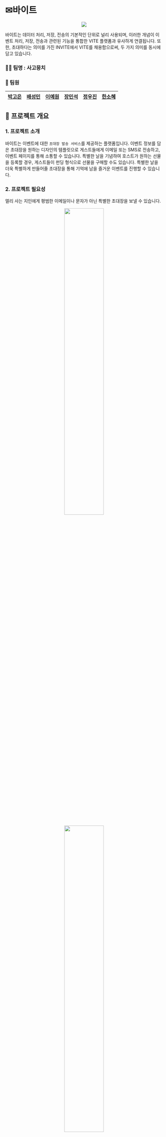 # ✉바이트

<p align="center"><img src="https://github.com/beyond-sw-camp/be04-1st-4goda-vite/blob/main/PNG/Readme/로고_수정.png"/></p>

바이트는 데이터 처리, 저장, 전송의 기본적인 단위로 널리 사용되며, 이러한 개념이 이벤트 처리, 저장, 전송과 관련된 기능을 통합한 VITE 플랫폼과 유사하게 연결됩니다. 또한, 초대하다는 의미를 가진 INVITE에서 VITE를 채용함으로써, 두 가지 의미를 동시에 담고 있습니다.

### 🐕‍🦺 팀명 : 사고뭉치

### 🐶 팀원

<div align="center">
    
|[박고은](https://github.com/goeunpark123) | [배성민](https://github.com/mini-xi) | [이예원](https://github.com/onelee521) | [장민석](https://github.com/ms1011) | [정우진](https://github.com/Wrinkk) | [한소혜](https://github.com/Sosohy)|
|------------------------------------------|--------------------------------------|------------------------------------------|-----------------------------------|-------------------------------------|------------------------------------------|

</div>

## 🎈 프로젝트 개요

### 1. 프로젝트 소개

바이트는 이벤트에 대한 `초대장 발송 서비스`를 제공하는 플랫폼입니다.  이벤트 정보를 담은 초대장을 원하는 디자인의 템플릿으로 게스트들에게 이메일 또는 SMS로 전송하고, 이벤트 페이지를 통해 소통할 수 있습니다. 특별한 날을 기념하여 호스트가 원하는 선물을 등록할 경우, 게스트들이 펀딩 형식으로 선물을 구매할 수도 있습니다. 특별한 날을 더욱 특별하게 만들어줄 초대장을 통해 기억에 남을 즐거운 이벤트를 진행할 수 있습니다.

### 2. 프로젝트 필요성

멀리 사는 지인에게 평범한 이메일이나 문자가 아닌 특별한 초대장을 보낼 수 있습니다.

<p align="center"><img src="https://github.com/beyond-sw-camp/be04-1st-4goda-vite/blob/main/PNG/Readme/news1.png" width="50%" height="50%"/></p>
<p align="center"><img src="https://github.com/beyond-sw-camp/be04-1st-4goda-vite/blob/main/PNG/Readme/news2.png" width="50%" height="50%"/></p>
<p align="center"><img src="https://github.com/beyond-sw-camp/be04-1st-4goda-vite/blob/main/PNG/Readme/news3.png" width="50%" height="50%"/></p>



최근 뉴스에 따르면 모바일 초대장이 개인 행사뿐만 아니라 지역 행사나 회사에서도 널리 사용되고 있습니다. 모임 통장의 보편화로 소규모 모임이 늘어나고 있으며, 연말, 연시 등 다양한 개인 및 인간 관계의 기념일이 다양화되고 있어서 초대장의 역할이 더욱 중요해졌습니다.

초대장 발송은 더 이상 단순한 의사소통 수단을 넘어서 새로운 경험의 수단으로 강조되고 있습니다. 이러한 흐름에 따라 초대장은 모임의 품질을 높일 수 있는 방안으로 강조되고 있습니다. 초대장을 통해 이벤트 참여자들과 소통할 수 있는 커뮤니티 기능이나 선물 교환 기능 등을 활용하면, 초대장이 단순한 통보 수단에서 벗어나 상호작용의 중심지로서 강조될 수 있습니다. 이는 사용자들에게 참여 동기를 부여하고, 이벤트 참여와 즐거움 공유의 기회를 제공합니다.

초대장은 이제 행사의 시작점에 머물러 있지 않고, 새로운 인연의 시작을 의미하는 중요한 역할을 합니다. 이에 따라, 미래에는 더 다양하고 흥미로운 초대장 서비스의 등장이 기대되고 있습니다.

</aside>

### 3. 프로젝트 주요 기능

1. 이벤트 초대하기/RSVP(초대 확인)
    - 이메일 또는 전화번호로 다른 사람에게 이벤트를 발송한다.
    - 초대받은 게스트는 이벤트 정보를 확인하고 참석 여부를 등록할 수 있다.
    - 이벤트의 호스트와 초대받은 회원은 이벤트 페이지에서 댓글을 통해 소통할 수 있다.

2. 초대장템플릿 구매/적용
    - 회원은 이벤트에 적용할 초대장템플릿을 구매할 수 있다.
    - 이벤트 생성 시, 호스트는 보유한 템플릿을 이벤트에 적용할 수 있다.

3. 선물/펀딩
    - 호스트는 이벤트에 받고 싶은 선물을 등록할 수 있다.
    - 회원인 게스트들은 호스트가 등록한 선물에 원하는 만큼 결제하여 선물할 수 있다.

4. 다른 이벤트 확인하기
    - 이벤트 공유 페이지를 통해 다른 사람의 이벤트를 참고할 수 있다.
    - 현재 인기가 많은 이벤트 형식이 무엇인지 확인할 수 있다.

## 📟 기술스택
<div align="center">

|DA#|ubuntu|mariaDB|
|---|---|---|
|<img src="https://github.com/beyond-sw-camp/be04-1st-4goda-vite/blob/main/PNG/Readme/da%23.png" height="150" />|<img src="https://github.com/beyond-sw-camp/be04-1st-4goda-vite/blob/main/PNG/Readme/ubuntu.png" height="150" />|<img src="https://github.com/beyond-sw-camp/be04-1st-4goda-vite/blob/main/PNG/Readme/mariadb.png" height="150" />|   

</div>

## 📝 WBS

## 📘 요구사항

<p align="center"><img src="https://github.com/beyond-sw-camp/be04-1st-4goda-vite/blob/main/PNG/Readme/요구사항 명세서.png"/></p>

<details>
<summary><b>VITE 상세정책</b></summary>
    
- 회원등급 관련
    - 일반: 할인 혜택 없음
    - VIP : 3% 할인 (누적결제금액 3만원 이상)
    - VVIP : 5% 할인 (누적결제금액  5만원 이상)
    - 운영자
    
- 운영자 권한
    - 회원의 게시물 및 댓글 수정/삭제
    - 회원 관리 및 계정 정지
    - 공지사항 작성
    - 문의사항 답변
    - 초대장 템플릿 등록
    
- 회원 권한
    - 이벤트/이벤트댓글/게시글 작성
    - 이벤트 초대 받기/RSVP
    - 선물 결제
    - 템플릿 결제
    
- 비회원 권한
    - 이벤트 초대 받기/RSVP
    
- 결제 및 환불 관련 정책
    - 템플릿 환불
        - 템플릿 사용 전 환불 100%
        - 템플릿 사용 후 환불 불가
    - 선물 펀딩 환불
        - 금액을 달성하지 못하면 참여 게스트 전액 환불(은행API의 기능)
    - 선물 펀딩 성공 시
        - 호스트에게 모인 금액 전송(은행API의 기능)
</details>

## 💭 DB 모델링

### 1. 개념 모델링
<p align="center"><img src="https://github.com/beyond-sw-camp/be04-1st-4goda-vite/blob/main/PNG/Readme/개념 모델링.png"/></p>

### 2. 논리 모델링(Barker 표기법)
<p align="center"><img src="https://github.com/beyond-sw-camp/be04-1st-4goda-vite/blob/main/PNG/Readme/바커수정.PNG"/></p>
<details>
<summary><b>논리모델링 확대(L/R)</b></summary>
(L)
<p align="center"><img src="https://github.com/beyond-sw-camp/be04-1st-4goda-vite/blob/main/PNG/Readme/바커수정1.PNG"/></p>
(R)
<p align="center"><img src="https://github.com/beyond-sw-camp/be04-1st-4goda-vite/blob/main/PNG/Readme/바커수정2.PNG"/></p>
</details>

### 3. 물리 모델링
<p align="center"><img src="https://github.com/beyond-sw-camp/be04-1st-4goda-vite/blob/main/PNG/Readme/물리모델링_수정.PNG"/></p>
<details>
<summary><b>물리모델링 확대(L/R)</b></summary>
(L)
<p align="center"><img src="https://github.com/beyond-sw-camp/be04-1st-4goda-vite/blob/main/PNG/Readme/물리모델링_수정1.PNG"/></p>
(R)
<p align="center"><img src="https://github.com/beyond-sw-camp/be04-1st-4goda-vite/blob/main/PNG/Readme/물리모델링_수정2.PNG"/></p>
</details>

## 📖 DDL
<details>
<summary><b>VITE DDL</b></summary>
    
```
-- 이벤트(event) 테이블 생성
CREATE TABLE `event` (
    `event_id`  INT NOT NULL AUTO_INCREMENT PRIMARY KEY COMMENT '이메일 형식',             -- 이벤트ID
    `event_title`   VARCHAR(100)    NOT NULL,                                           -- 이벤트제목
    `event_date`    DATETIME    NOT NULL,                                               -- 시작날짜및시간
    `event_place`   VARCHAR(30),                                                        -- 장소
    `dress_code`    VARCHAR(20),                                                        -- 드레스코드
    `event_contents`    TEXT,                                                           -- 이벤트내용
    `event_category_id` INT NOT NULL COMMENT '이벤트카테고리의 카테고리ID',                    -- 카테고리ID
    `user_id`   VARCHAR(50) NOT NULL COMMENT '회원의 회원ID',                              -- 회원ID(호스트)
    `invitation_template_id`    INT NOT NULL COMMENT '초대장템플릿의 초대장템플릿ID',           -- 초대장템플릿ID
    `is_public` BOOLEAN NOT NULL    DEFAULT false   COMMENT 'true(공개), false(비공개)',   -- 이벤트공개여부
    `event_like_cnt`    INT NOT NULL    DEFAULT 0,                                      -- 좋아요수
    `event_delete`  BOOLEAN NOT NULL    DEFAULT false                                   -- 이벤트삭제여부
);

-- 이벤트댓글(comment) 테이블 생성
CREATE TABLE `comment` (
    `comment_id`    INT NOT NULL AUTO_INCREMENT PRIMARY KEY,        -- 이벤트댓글ID
    `comment_contents`  TEXT    NOT NULL,                           -- 댓글내용
    `comment_time`  DATETIME DEFAULT CURRENT_TIMESTAMP NOT NULL,    -- 댓글작성시간
    `event_id`  INT NOT NULL COMMENT '이벤트의 이벤트ID',               -- 이벤트ID
    `user_id`   VARCHAR(50) NOT NULL COMMENT '회원의 회원ID',          -- 회원ID
    `image_id`  INT COMMENT '이미지의 이미지ID',                        -- 이미지ID
    `comment_delete`    BOOLEAN NOT NULL    DEFAULT false           -- 댓글삭제여부
);

-- 결제(payment) 테이블 생성
CREATE TABLE `payment` (
    `payment_id`    INT NOT NULL AUTO_INCREMENT PRIMARY KEY,                    -- 결제ID
    `payment_date`  DATETIME    NOT NULL DEFAULT CURRENT_TIMESTAMP(),           -- 결제일자
    `payment_amount`    INT NOT NULL    DEFAULT 0,                              -- 결제금액
    `payment_method`    VARCHAR(30) NOT NULL    COMMENT '카드, 무통장입금 등',       -- 결제수단
    `user_id`   VARCHAR(50) NOT NULL COMMENT '회원의 회원ID'                       -- 회원ID
);

-- 초대장템플릿(invitation_template) 테이블 생성
CREATE TABLE `invitation_template` (
    `invitation_template_id`    INT NOT NULL AUTO_INCREMENT PRIMARY KEY,    -- 초대장템플릿ID
    `invitation_template_name`  VARCHAR(100)    NOT NULL UNIQUE,            -- 초대장템플릿이름
    `invitation_font`   VARCHAR(30) NOT NULL,                               -- 초대장글씨체
    `invitation_price`  INT NOT NULL    DEFAULT 0,                          -- 초대장가격
    `image_id`  INT NOT NULL COMMENT '회원의 회원ID',                          -- 이미지ID
    `invitation_like_cnt`   INT NOT NULL    DEFAULT 0,                      -- 좋아요수
    `template_delete`   BOOLEAN NOT NULL    DEFAULT false                   -- 초대장템플릿삭제여부
);

-- 선물(present) 테이블 생성
CREATE TABLE `present` (
    `present_id`    INT NULL AUTO_INCREMENT PRIMARY KEY,                            -- 선물ID
    `present_name`  VARCHAR(100)    NOT NULL,                                       -- 선물이름
    `present_price` INT NOT NULL,                                                   -- 선물가격
    `present_total` INT NOT NULL    DEFAULT 0   COMMENT '게스트들이 결제해서 모인 돈',     -- 모인금액
    `event_id`  INT NOT NULL COMMENT '이벤트의 이벤트ID',                               -- 이벤트ID
    `present_delete`    BOOLEAN NOT NULL    DEFAULT false                           -- 선물삭제여부
);

-- 회원등급(grade) 테이블 생성
CREATE TABLE `grade` (
    `grade_name`    VARCHAR(10) NOT NULL    DEFAULT '일반' COMMENT 'VIP/VVIP 등',  -- 등급이름
    `grade_benefit` VARCHAR(1000)   NOT NULL,                                    -- 등급혜택
    `grade_standard`    INT NOT NULL    COMMENT '총 결제 금액에 따른 회원 등급 구분'      -- 금액기준
);

-- 이벤트카테고리(event_category) 테이블 생성
CREATE TABLE `event_category` (
    `event_category_id` INT NOT NULL AUTO_INCREMENT PRIMARY KEY,    				  -- 카테고리ID
    `event_category_type`   VARCHAR(20) NOT NULL,                   				  -- 카테고리종류
    `is_personal`   BOOLEAN NOT NULL    DEFAULT true COMMENT 'true(비공개), false(공개)' -- 상세구분
);

-- 게스트명단(guest_list) 테이블 생성
CREATE TABLE `guest_list` (
    `guest_id`  INT NOT NULL AUTO_INCREMENT PRIMARY KEY,                                    -- 게스트ID
    `guest_email`   VARCHAR(50),                                                            -- 이메일
    `guest_phone`   VARCHAR(13),                                                            -- 전화번호
    `is_attended`   BOOLEAN NOT NULL    DEFAULT false COMMENT 'true(참석), false(불참)',      -- 참석여부
    `send_time` DATETIME    DEFAULT CURRENT_TIMESTAMP NOT NULL,                             -- 이벤트발송시간
    `is_send`   BOOLEAN NOT NULL    DEFAULT false COMMENT 'true(발송성공), false(발송실패)',    -- 이벤트발송성공여부
    `event_id`  INT NOT NULL COMMENT '이벤트의 이벤트ID'                                       -- 이벤트ID
);

-- 선물결제(present_payment) 테이블 생성
CREATE TABLE `present_payment` (
    `payment_id`    INT NOT NULL COMMENT '결제의 결제ID',    -- 결제ID
    `present_id`    INT NOT NULL COMMENT '선물의 선물ID'     -- 선물ID
);

-- 초대장결제(invitation_payment) 테이블 생성
CREATE TABLE `invitation_payment` (
    `payment_id`    INT NOT NULL,                                                        -- 결제ID
    `invitation_template_id`    INT NOT NULL COMMENT '초대장템플릿의 초대장템플릿ID',            -- 초대장템플릿ID
    `is_available`  BOOLEAN NOT NULL DEFAULT TRUE COMMENT 'true(사용가능), false(사용불가)'   -- 사용가능여부
);

-- 환불(refund) 테이블 생성
CREATE TABLE `refund` (
    `refund_id` INT NOT NULL AUTO_INCREMENT PRIMARY KEY,                        -- 환불ID
    `refund_state`  VARCHAR(30) NOT NULL    DEFAULT '신청'    COMMENT '신청/완료',  -- 환불상태
    `refund_request_date`   DATETIME    NOT NULL DEFAULT CURRENT_TIMESTAMP,     -- 환불신청날짜
    `refund_complete_date`  DATETIME,                                           -- 환불완료날짜
    `payment_id`    INT NOT NULL COMMENT '결제의 결제ID'                           -- 결제ID
);

-- 회원별초대내역(user_invite) 테이블 생성
CREATE TABLE `user_invite` (
    `event_id`  INT NOT NULL COMMENT '이벤트의 이벤트ID',                                          -- 이벤트ID
    `user_id`   VARCHAR(50) NOT NULL COMMENT '회원의 회원ID',                                     -- 회원ID
    `is_invited`    BOOLEAN NOT NULL    DEFAULT false   COMMENT 'true(초대받음), false(초대함)'    -- 초대구분
);

-- 이미지(image) 테이블 생성
CREATE TABLE `image` (
    `image_id`  INT NOT NULL AUTO_INCREMENT PRIMARY KEY,    -- 이미지ID
    `image_route`   VARCHAR(500)    NOT NULL,               -- 경로
    `image_name`    VARCHAR(100)    NOT NULL,               -- 원본이미지이름
    `image_type`    VARCHAR(30) NOT NULL                    -- 이미지구분
);

-- 이벤트좋아요관리(event_like) 테이블 생성
CREATE TABLE `event_like` (
    `event_id`  INT NOT NULL COMMENT '이벤트의 이벤트ID',      -- 이벤트ID
    `user_id`   VARCHAR(50) NOT NULL COMMENT '회원의 회원ID'  -- 회원ID
);

-- 게시글(post) 테이블 생성
CREATE TABLE `post` (
    `post_id`   INT NOT NULL    AUTO_INCREMENT PRIMARY KEY,             -- 게시글ID
    `post_title`    VARCHAR(100)    NOT NULL,                           -- 게시글제목
    `post_type` VARCHAR(10) NOT NULL    COMMENT '문의사항/공지사항',         -- 게시글유형                    
    `post_contents` TEXT    NOT NULL,                                   -- 게시글내용
    `post_date` DATETIME    NOT NULL DEFAULT CURRENT_TIMESTAMP,         -- 게시글작성일
    `report_category_id`    INT COMMENT '문의카테고리의 문의카테고리ID',        -- 문의카테고리ID
    `user_id`   VARCHAR(50) NOT NULL    COMMENT '회원의 회원ID',           -- 작성자ID
    `image_id`  INT COMMENT '이미지의 이미지ID',                            -- 이미지ID
    `post_deleted`  BOOLEAN NOT NULL    DEFAULT false                   -- 게시글삭제여부
);

-- 문의카테고리(report_category) 테이블 생성
CREATE TABLE `report_category` (
    `report_category_id`    INT NOT NULL AUTO_INCREMENT PRIMARY KEY,      -- 문의카테고리ID
    `report_type`   VARCHAR(40) NOT NULL    UNIQUE comment '스팸/욕설 등'    -- 문의종류
);

-- 초대장템플릿좋아요관리(invitation_template_like) 테이블 생성
CREATE TABLE `invitation_template_like` (
    `invitation_template_id`    INT NOT NULL COMMENT '초대장템플릿의 초대장템플릿ID',    -- 초대장템플릿ID
    `user_id`   VARCHAR(30) NOT NULL    COMMENT '회원의 회원ID'                     -- 회원ID
);

-- 회원(user) 테이블 생성
CREATE TABLE `user` (
    `user_id`   VARCHAR(50) NOT NULL    COMMENT '이메일 형식',                                   -- 회원ID
    `user_pw`   VARCHAR(20) NOT NULL,                                                         -- 비밀번호
    `user_name` VARCHAR(12) NOT NULL,                                                         -- 회원이름
    `user_phone`    VARCHAR(13) NOT NULL,                                                     -- 전화번호
    `total_price`   INT NOT NULL    DEFAULT 0   COMMENT '결제 금액에 대한 총 합',                  -- 누적결제금액
    `user_withdraw` DATETIME    NULL,                                                         -- 탈퇴일자
    `grade_name`    VARCHAR(10) NOT NULL    DEFAULT '일반회원' COMMENT '일반회원/운영자 등',         -- 등급이름
    `user_status`   VARCHAR(20) NOT NULL    DEFAULT '활성화'   COMMENT '활성화/계정정지/탈퇴 등',     -- 회원상태
    `user_nickname` VARCHAR(15) NOT NULL    UNIQUE                                            -- 닉네임
);

-- 답변(reply) 테이블 생성
CREATE TABLE `reply` (
    `reply_id`  INT NOT NULL AUTO_INCREMENT PRIMARY KEY,                    -- 답변ID
    `reply_contents`    TEXT    NOT NULL,                                   -- 답변내용
    `reply_title`   VARCHAR(100)    NOT NULL,                               -- 답변제목
    `user_id`   VARCHAR(50) NOT NULL    COMMENT '회원의 회원ID',               -- 관리자ID
    `post_id`   INT NOT NULL COMMENT '게시글의 게시글ID',                       -- 게시글ID
    `reply_deleted` BOOLEAN NOT NULL    DEFAULT false COMMENT 'true(삭제)'   -- 답변삭제여부
);


ALTER TABLE `grade` ADD CONSTRAINT `PK_GRADE` PRIMARY KEY (
    `grade_name`
);

ALTER TABLE `present_payment` ADD CONSTRAINT `PK_PRESENT_PAYMENT` PRIMARY KEY (
    `payment_id`,
    `present_id`
);

ALTER TABLE `invitation_payment` ADD CONSTRAINT `PK_INVITATION_PAYMENT` PRIMARY KEY (
    `payment_id`,
    `invitation_template_id`
);

ALTER TABLE `user_invite` ADD CONSTRAINT `PK_USER_INVITE` PRIMARY KEY (
    `event_id`,
    `user_id`
);

ALTER TABLE `event_like` ADD CONSTRAINT `PK_EVENT_LIKE` PRIMARY KEY (
    `event_id`,
    `user_id`
);

ALTER TABLE `invitation_template_like` ADD CONSTRAINT `PK_INVITATION_TEMPLATE_LIKE` PRIMARY KEY (
    `invitation_template_id`,
    `user_id`
);

ALTER TABLE `user` ADD CONSTRAINT `PK_USER` PRIMARY KEY (
    `user_id`
);

ALTER TABLE `event` ADD CONSTRAINT `FK_event_category_TO_event_1` FOREIGN KEY (
    `event_category_id`
)
REFERENCES `event_category` (
    `event_category_id`
);

ALTER TABLE `event` ADD CONSTRAINT `FK_user_TO_event_1` FOREIGN KEY (
    `user_id`
)
REFERENCES `user` (
    `user_id`
);

ALTER TABLE `event` ADD CONSTRAINT `FK_invitation_template_TO_event_1` FOREIGN KEY (
    `invitation_template_id`
)
REFERENCES `invitation_template` (
    `invitation_template_id`
);

ALTER TABLE `comment` ADD CONSTRAINT `FK_event_TO_comment_1` FOREIGN KEY (
    `event_id`
)
REFERENCES `event` (
    `event_id`
);

ALTER TABLE `comment` ADD CONSTRAINT `FK_user_TO_comment_1` FOREIGN KEY (
    `user_id`
)
REFERENCES `user` (
    `user_id`
);

ALTER TABLE `comment` ADD CONSTRAINT `FK_image_TO_comment_1` FOREIGN KEY (
    `image_id`
)
REFERENCES `image` (
    `image_id`
);

ALTER TABLE `payment` ADD CONSTRAINT `FK_user_TO_payment_1` FOREIGN KEY (
    `user_id`
)
REFERENCES `user` (
    `user_id`
);

ALTER TABLE `invitation_template` ADD CONSTRAINT `FK_image_TO_invitation_template_1` FOREIGN KEY (
    `image_id`
)
REFERENCES `image` (
    `image_id`
);

ALTER TABLE `present` ADD CONSTRAINT `FK_event_TO_present_1` FOREIGN KEY (
    `event_id`
)
REFERENCES `event` (
    `event_id`
);

ALTER TABLE `guest_list` ADD CONSTRAINT `FK_event_TO_guest_list_1` FOREIGN KEY (
    `event_id`
)
REFERENCES `event` (
    `event_id`
);

ALTER TABLE `present_payment` ADD CONSTRAINT `FK_payment_TO_present_payment_1` FOREIGN KEY (
    `payment_id`
)
REFERENCES `payment` (
    `payment_id`
);

ALTER TABLE `present_payment` ADD CONSTRAINT `FK_present_TO_present_payment_1` FOREIGN KEY (
    `present_id`
)
REFERENCES `present` (
    `present_id`
);

ALTER TABLE `invitation_payment` ADD CONSTRAINT `FK_payment_TO_invitation_payment_1` FOREIGN KEY (
    `payment_id`
)
REFERENCES `payment` (
    `payment_id`
);

ALTER TABLE `invitation_payment` ADD CONSTRAINT `FK_invitation_template_TO_invitation_payment_1` FOREIGN KEY (
    `invitation_template_id`
)
REFERENCES `invitation_template` (
    `invitation_template_id`
);

ALTER TABLE `refund` ADD CONSTRAINT `FK_payment_TO_refund_1` FOREIGN KEY (
    `payment_id`
)
REFERENCES `payment` (
    `payment_id`
);

ALTER TABLE `user_invite` ADD CONSTRAINT `FK_event_TO_user_invite_1` FOREIGN KEY (
    `event_id`
)
REFERENCES `event` (
    `event_id`
);

ALTER TABLE `user_invite` ADD CONSTRAINT `FK_user_TO_user_invite_1` FOREIGN KEY (
    `user_id`
)
REFERENCES `user` (
    `user_id`
);

ALTER TABLE `event_like` ADD CONSTRAINT `FK_event_TO_event_like_1` FOREIGN KEY (
    `event_id`
)
REFERENCES `event` (
    `event_id`
);

ALTER TABLE `event_like` ADD CONSTRAINT `FK_user_TO_event_like_1` FOREIGN KEY (
    `user_id`
)
REFERENCES `user` (
    `user_id`
);

ALTER TABLE `post` ADD CONSTRAINT `FK_report_category_TO_post_1` FOREIGN KEY (
    `report_category_id`
)
REFERENCES `report_category` (
    `report_category_id`
);

ALTER TABLE `post` ADD CONSTRAINT `FK_user_TO_post_1` FOREIGN KEY (
    `user_id`
)
REFERENCES `user` (
    `user_id`
);

ALTER TABLE `post` ADD CONSTRAINT `FK_image_TO_post_1` FOREIGN KEY (
    `image_id`
)
REFERENCES `image` (
    `image_id`
);

ALTER TABLE `invitation_template_like` ADD CONSTRAINT `FK_invitation_template_TO_invitation_template_like_1` FOREIGN KEY (
    `invitation_template_id`
)
REFERENCES `invitation_template` (
    `invitation_template_id`
);

ALTER TABLE `invitation_template_like` ADD CONSTRAINT `FK_user_TO_invitation_template_like_1` FOREIGN KEY (
    `user_id`
)
REFERENCES `user` (
    `user_id`
);

ALTER TABLE `user` ADD CONSTRAINT `FK_grade_TO_user_1` FOREIGN KEY (
    `grade_name`
)
REFERENCES `grade` (
    `grade_name`
);

ALTER TABLE `reply` ADD CONSTRAINT `FK_user_TO_reply_1` FOREIGN KEY (
    `user_id`
)
REFERENCES `user` (
    `user_id`
);

ALTER TABLE `reply` ADD CONSTRAINT `FK_post_TO_reply_1` FOREIGN KEY (
    `post_id`
)
REFERENCES `post` (
    `post_id`
);
```
</details>

## ✒️ 주요 쿼리

## 🏁 테스트케이스

## 📃 테스트케이스 문서
<details>
<summary><b>🕵️‍♀️회원</b></summary>
    <div>
         <details>
         <summary><b>1. 회원가입</b></summary>
         <p><img src="PNG/Captures/user/회원_회원가입1.png"/></p>
	 <p><img src="PNG/Captures/user/회원_회원가입2.png"/></p>
         </details>
	 <details>
         <summary><b>2. 비밀번호 찾기</b></summary>
         <p><img src="PNG/Captures/user/회원_비밀번호_찾기1.png"/></p>
	 <p><img src="PNG/Captures/user/회원_비밀번호_찾기2.png"/></p>
         </details>
	 <details>
         <summary><b>3. 회원정보 수정</b></summary>
         <p><img src="PNG/Captures/user/회원_회원정보_수정1.png"/></p>
	 <p><img src="PNG/Captures/user/회원_회원정보_수정2.png"/></p>
         </details>
	 <details>
         <summary><b>4. 회원 탈퇴</b></summary>
         <p><img src="PNG/Captures/user/회원_회원_탈퇴1.png"/></p>
	 <p><img src="PNG/Captures/user/회원_회원_탈퇴2.png"/></p>
         </details>
	 <details>
         <summary><b>5. 초대 내역 확인</b></summary>
         <p><img src="PNG/Captures/user/회원_초대내역확인_초대받았을때1.png"/></p>
         <p><img src="PNG/Captures/user/회원_초대내역확인_초대받았을때2.png"/></p>
	 <p><img src="PNG/Captures/user/회원_초대내역확인_초대했을때1.png"/></p>
	 <p><img src="PNG/Captures/user/회원_초대내역확인_초대했을때2.png"/></p>
         </details>
	 <details>
         <summary><b>6. 회원 상태 관리</b></summary>
         <p><img src="PNG/Captures/user/회원_회원상태관리1.png"/></p>
	 <p><img src="PNG/Captures/user/회원_회원상태관리2.png"/></p>
         </details>
	 <details>
         <summary><b>7. 회원ID 검색</b></summary>
         <p><img src="PNG/Captures/user/회원_회원ID검색1.png"/></p>
	 <p><img src="PNG/Captures/user/회원_회원ID검색2.png"/></p>
         </details>				 
	 <details>
         <summary><b>8. 닉네임 검색</b></summary>
         <p><img src="PNG/Captures/user/회원_닉네임검색1.png"/></p>
	 <p><img src="PNG/Captures/user/회원_닉네임검색2.png"/></p>
         </details>
    </div>
</details>

***
___

<details>
<summary><b>✨이벤트</b></summary>
	<div>
         <details>
         <summary><b>1. 이벤트 삭제</b></summary>
         <p><img src="PNG/Captures/event/이벤트_이벤트삭제1.png"/></p>
         <p><img src="PNG/Captures/event/이벤트_이벤트삭제2.png"/></p>
         </details>
         <details>
         <summary><b>2. 이벤트 공개</b></summary>
         <p><img src="PNG/Captures/event/이벤트_이벤트공개1.png"/></p>
         <p><img src="PNG/Captures/event/이벤트_이벤트공개2.png"/></p>
         </details>
         <details>
         <summary><b>3. 이벤트 비공개</b></summary>
         <p><img src="PNG/Captures/event/이벤트_이벤트비공개1.png"/></p>
         <p><img src="PNG/Captures/event/이벤트_이벤트비공개2.png"/></p>
         </details>
         <details>
         <summary><b>4. 이벤트 좋아요</b></summary>
         <p><img src="PNG/Captures/event/이벤트_이벤트좋아요1.png"/></p>
         <p><img src="PNG/Captures/event/이벤트_이벤트좋아요2.png"/></p>
         </details>
         <details>
         <summary><b>5. 이벤트 좋아요 취소</b></summary>
         <p><img src="PNG/Captures/event/이벤트_이벤트좋아요취소1.png"/></p>
         <p><img src="PNG/Captures/event/이벤트_이벤트좋아요취소2.png"/></p>
         </details>
         <details>
         <summary><b>6. 이벤트 댓글 작성</b></summary>
         <p><img src="PNG/Captures/event/이벤트_이벤트댓글작성1.png"/></p>
         <p><img src="PNG/Captures/event/이벤트_이벤트댓글작성2.png"/></p>
         </details>
         <details>
         <summary><b>7. 이벤트 댓글 수정</b></summary>
         <p><img src="PNG/Captures/event/이벤트_이벤트댓글수정1.png"/></p>
         <p><img src="PNG/Captures/event/이벤트_이벤트댓글수정2.png"/></p>
         </details>
         <details>
         <summary><b>8. 이벤트 댓글 삭제</b></summary>
         <p><img src="PNG/Captures/event/이벤트_이벤트댓글삭제1.png"/></p>
         <p><img src="PNG/Captures/event/이벤트_이벤트댓글삭제2.png"/></p>
         </details>
         <details>
         <summary><b>9. 이벤트 좋아요</b></summary>
         <p><img src="PNG/Captures/event/이벤트_이벤트좋아요1.png"/></p>
         <p><img src="PNG/Captures/event/이벤트_이벤트좋아요2.png"/></p>
         </details>
	 <details>
         <summary><b>10. 회원별 작성 이벤트 댓글 조회</b></summary>
         <p><img src="PNG/Captures/event/이벤트_회원별작성이벤트댓글조회1.png"/></p>
         <p><img src="PNG/Captures/event/이벤트_회원별작성이벤트댓글조회2.png"/></p>
         </details>
	 <details>
         <summary><b>11. 이벤트 주최 회원 닉네임 확인</b></summary>
         <p><img src="PNG/Captures/event/이벤트_이벤트주최회원닉네임확인1.png"/></p>
         <p><img src="PNG/Captures/event/이벤트_이벤트주최회원닉네임확인2.png"/></p>
         </details>
	 <details>
         <summary><b>12. 이벤트카테고리별 이벤트 목록 확인</b></summary>
         <p><img src="PNG/Captures/event/이벤트_이벤트카테고리별이벤목록확인1.png"/></p>
         <p><img src="PNG/Captures/event/이벤트_이벤트카테고리별이벤트목록확인2.png"/></p>
         </details>
    </div>
</details>

<details>
<summary><b>💸결제</b></summary>
    <div>
	 <details>
         <summary><b>결제하기</b></summary>
         <p><img src="PNG/Captures/payment/결제_결제하기1.png"/></p>
         <p><img src="PNG/Captures/payment/결제_결제하기2.png"/></p>
         </details>
	 <details>
         <summary><b>결제내역 확인</b></summary>
         <p><img src="PNG/Captures/payment/결제_결제내역확인1.png"/></p>
         <p><img src="PNG/Captures/payment/결제_결제내역확인2.png"/></p>
         </details>
    </div>
</details>

<details>
<summary><b>💱환불</b></summary>
    <div>
         <details>
         <summary><b>환불 신청</b></summary>
         <p><img src="PNG/Captures/refund/환불_환불신청1.png"/></p>
	 <p><img src="PNG/Captures/refund/환불_환불신청2.png"/></p>
         </details>
         <details>
         <summary><b>환불 완료</b></summary>
         <p><img src="PNG/Captures/refund/환불_환불완료1.png"/></p>
	 <p><img src="PNG/Captures/refund/환불_환불완료2.png"/></p>
         </details>
         <details>
         <summary><b>환불내역 확인</b></summary>
         <p><img src="PNG/Captures/refund/환불_환불내역확인1.png"/></p>
	 <p><img src="PNG/Captures/refund/환불_환불내역확인12.png"/></p>
         </details>
         <details>
         <summary><b>초대장템플릿별 환불내역 확인</b></summary>
         <p><img src="PNG/Captures/refund/환불_초대장템플릿별환불내역확인1.png"/></p>
	 <p><img src="PNG/Captures/refund/환불_초대장템플릿별환불내역확인2.png"/></p>
         </details>
         <details>
         <summary><b>선물별 환불 내역 확인</b></summary>
         <p><img src="PNG/Captures/refund/환불_선물별환불내역확인1.png"/></p>
	 <p><img src="PNG/Captures/refund/환불_선물별환불내역확인2.png"/></p>
         </details>
    </div>
</details>

<details>
<summary><b>📮초대장템플릿</b></summary>
    <div>
         <details>
         <summary><b>초대장템플릿 업로드</b></summary>
             <p><img src="PNG/Captures/invitation_template/초대장템플릿_초대장템플릿 업로드2.png"/></p>
             <p><img src="PNG/Captures/invitation_template/초대장템플릿_초대장템플릿 업로드.png"/></p>
        </details>
        <details>
        <summary><b>초대장템플릿 검색</b></summary>
             <p><img src="PNG/Captures/invitation_template/초대장템플릿_초대장템플릿검색.png"/></p>
             <p><img src="PNG/Captures/invitation_template/초대장템플릿_초대장템플릿검색2.png"/></p>
        </details>
        <details>
        <summary><b>초대장템플릿 구매가능 조회</b></summary>
             <p><img src="PNG/Captures/invitation_template/초대장템플릿_초대장템플릿구매가능.png"/></p>
             <p><img src="PNG/Captures/invitation_template/초대장템플릿_초대장템플릿구매가능2.png"/></p>
        </details>
        <details>
        <summary><b>초대장템플릿 목록확인</b></summary>
             <p><img src="PNG/Captures/invitation_template/초대장템플릿_초대장템플릿목록확인.png"/></p>
             <p><img src="PNG/Captures/invitation_template/초대장템플릿_초대장템플릿목록확인2.png"/></p>
        </details>
        <details>
        <summary><b>초대장템플릿 삭제</b></summary>
             <p><img src="PNG/Captures/invitation_template/초대장템플릿_초대장템플릿삭제.png"/></p>
             <p><img src="PNG/Captures/invitation_template/초대장템플릿_초대장템플릿삭제2.png"/></p>
        </details>
        <details>
        <summary><b>초대장템플릿 수정</b></summary>
             <p><img src="PNG/Captures/invitation_template/초대장템플릿_초대장템플릿수정.png"/></p>
             <p><img src="PNG/Captures/invitation_template/초대장템플릿_초대장템플릿수정2.png"/></p>
        </details>
        <details>
        <summary><b>초대장템플릿 좋아요</b></summary>
             <p><img src="PNG/Captures/invitation_template/초대장템플릿_초대장템플릿좋아요.png"/></p>
             <p><img src="PNG/Captures/invitation_template/초대장템플릿_초대장템플릿좋아요2.png"/></p>
        </details>
        <details>
        <summary><b>초대장템플릿 좋아요취소</b></summary>
             <p><img src="PNG/Captures/invitation_template/초대장템플릿_초대장템플릿좋아요취소.png"/></p>
             <p><img src="PNG/Captures/invitation_template/초대장템플릿_초대장템플릿좋아요취소2.png"/></p>
        </details>
        <details>
        <summary><b>초대장템플릿 추천순정렬</b></summary>
             <p><img src="PNG/Captures/invitation_template/초대장템플릿_초대장템플릿추천순정렬.png"/></p>
             <p><img src="PNG/Captures/invitation_template/초대장템플릿_초대장템플릿추천순정렬2.png"/></p>
        </details>
        <details>
      <summary><b>초대장템플릿 카테고리별 조회</b></summary>
             <p><img src="PNG/Captures/invitation_template/초대장템플릿_초대장템플릿카테고리별.png"/></p>
             <p><img src="PNG/Captures/invitation_template/초대장템플릿_초대장템플릿카테고리별2.png"/></p>
        </details>
</details>

<details>
<summary><b>🎁선물</b></summary>
    <div>
         <details>
         <summary><b>선물 등록</b></summary>
             <p><img src="PNG/Captures/present/선물_선물등록.png"/></p>
             <p><img src="PNG/Captures/present/선물_선물등록2.png"/></p>
        </details>
        <details>
        <summary><b>선물 모인금액 확인</b></summary>
             <p><img src="PNG/Captures/present/선물_선물모인금액확인.png"/></p>
             <p><img src="PNG/Captures/present/선물_선물모인금액확인2.png"/></p>
        </details>
    </div>
</details>

<details>
<summary><b>🗒️게스트명단</b></summary>
    <div>
         <details>
         <summary><b>게스트명단 확인</b></summary>
         <p><img src="PNG/Captures/guest_list/게스트명단_확인1.png"/></p>
         <p><img src="PNG/Captures/guest_list/게스트명단_확인2.png"/></p>
         </details>
    </div>
</details>

<details>
<summary><b>✍️게시글</b></summary>
    <div>
         <details>
         <summary><b>게시글 문의사항 작성</b></summary>
             <p><img src="PNG/Captures/post/게시글_문의사항_작성_1.png"/></p>
             <p><img src="PNG/Captures/post/게시글_문의사항_작성_2.png"/></p>
        </details>
        <details>
        <summary><b>게시글 문의사항 수정</b></summary>
             <p><img src="PNG/Captures/post/문의사항 수정1.png"/></p>
             <p><img src="PNG/Captures/post/문의사항 수정2.png"/></p>
        </details>
        <details>
        <summary><b>게시글 문의사항 답변</b></summary>
             <p><img src="PNG/Captures/post/문의사항 답변1.png"/></p>
             <p><img src="PNG/Captures/post/문의사항 답변2.png"/></p>
        </details>
        <details>
        <summary><b>게시글 문의사항 답변 수정</b></summary>
             <p><img src="PNG/Captures/post/문의사항 답변 수정1.png"/></p>
             <p><img src="PNG/Captures/post/문의사항 답변 수정2.png"/></p>
        </details>
        <details>
        <summary><b>게시글 문의사항별 답변 확인</b></summary>
             <p><img src="PNG/Captures/post/문의사항별 답변 확인1.png"/></p>
             <p><img src="PNG/Captures/post/문의사항별 답변 확인2.png"/></p>
        </details>
        <details>
        <summary><b>게시글 공지사항 작성</b></summary>
             <p><img src="PNG/Captures/post/공지사항 작성1.png"/></p>
             <p><img src="PNG/Captures/post/공지사항 작성2.png"/></p>
        </details>
        <details>
        <summary><b>게시글 공지사항 삭제</b></summary>
             <p><img src="PNG/Captures/post/공지사항 삭제1.png"/></p>
             <p><img src="PNG/Captures/post/공지사항 삭제2.png"/></p>
        </details>
        <details>
        <summary><b>게시글 공지사항 수정</b></summary>
             <p><img src="PNG/Captures/post/공지사항 수정1.png"/></p>
             <p><img src="PNG/Captures/post/공지사항 수정2.png"/></p>
        </details>
</details>

## 👫 회고
|팀원|회고록|
|---|---|
|박고은|데이터베이스를 처음부터 직접 설계하면서 데이터베이스에 대한 이해를 증진시키는 소중한 시간이었습니다. 또 이번 프로젝트를 진행하면서 팀원들과 아이디어 회의에서부터 문서화 작업까지 프로젝트의 모든 단계에 걸쳐 지속적으로 의견을 공유하고 토의하며 다양한 관점을 존중하는 데 집중했는데, 이 과정이 시간은 많이 소요되었지만 이를 통해 서로 다른 시각에서의 의견을 수용하고 통합되면서 프로젝트의 품질을 향상시킬 수 있었던 것 같고 뿐만 아니라, 팀워크와 소통 능력 향상에 도움이 되는 값진 경험이었습니다.|
|배성민|쉽게 생각할 수 있는 시스템이 아니기 때문에 개념적인 부분에서 토론이 필요한 시간이 조금 더 길었던 것 같습니다. 충분히 사용자에게 설득할 수 있는 부분과 기능이 있다고 생각했지만, 프로젝트를 진행하면서 아쉽거나 더 추가되었으면 좋겠다고 생각하게 되는 부분도 분명히 있었습니다. 특히 DB를 제작할 때 데이터가 될 값과 기능이 될 부분을 구분하는 것도 어려웠던 것 같습니다. 프로젝트 진행 중에 CRUD, 모델링, TRANSACTION, JOIN등 다양한 SQL문들을 이해하고 적용할 수 있었습니다. 팀원들이 열정적인만큼 함께 무엇이든 할 때 시간이 금방 지나갔다는 점이 좋았던 것 같습니다.|
|이예원|SW부트캠프를 시작하고 처음 진행한 프로젝트이었는데 처음엔 팀원들이 각자 진행하면서 속성이나 기능에 대한 다른 의견들로 충돌이 있었습니다. 그러나 다 같이 한 번 긴 회의를 통해 안 맞던 개념과 의견들을 맞추는 것을 통해 앞으로의 프로젝트 진행에 큰 대립 없이 진행될 수 있었습니다. 이 프로젝트를 통해 팀원들과의 협업이 가장 중요하다는 것을 알게 되었습니다. 주제선정부터 마무리까지 모든 팀원들이 빠지지 않고 참여해서 좋은 경험이었습니다.|
|장민석|아직 서로를 잘 모르는 상태에서 진행된 프로젝트는 도전적이었습니다. 상대방의 성격과 능력을 파악하지 못한 채로 시작되었기 때문에, 팀워크를 강화하기 위해 대화에 집중했습니다. 주제가 선정되고 나서도 같은 주제이지만 서로 다른 서비스 형태에 대한 의견 차이가 존재해 많은 의견 공유가 이뤄졌습니다. 대화를 통해 공통된 관심사를 찾아내며 서로의 생각을 조율할 수 있었습니다. 이러한 과정은 시간이 걸렸고 다양한 고민이 있었지만, 결과적으로 모두가 만족할 수 있는 프로젝트로 마무리되었다고 생각합니다. <br>&nbsp; 이번 프로젝트는 학생 시절의 프로젝트와는 차별화된 점이 있었습니다. 실무에서 경험할 수 있는 다양한 측면을 사전에 체험할 수 있었습니다. 이는 단순한 친구들과의 토이 프로젝트나 학교에서의 과제 제출과는 달리 WBS, 요구사항 명세서, 테스트 케이스 등 실무에서 사용되는 문서화를 경험할 수 있는 소중한 기회였습니다. 물론 회사에서는 더 체계적인 형식과 절차로 진행되겠지만, 미리 간단한 경험을 통해 실무에 대한 감각을 키울 수 있었습니다. 이러한 경험을 바탕으로 추후 프로젝트를 진행할 때 더 체계적인 문서화와 효율적인 팀 플레이를 기대해봅니다.|
|정우진|좋았던점은 데이터베이스를 처음 배우면서 새로운 도전에 대한 기대감을 느끼고, 문제를 해결하며 즐거움을 느낄 수 있었습니다. 그러나 어려움에도 불구하고 계속해서 도전하며 성장하는 과정에서 더 큰 만족감을 느낄 수 있었습니다. 아쉬운점은 학습과 적응이 예상보다 더 느리게 진행되어 자신에 대한 부족함을 많이 느꼈습니다. 그로 인해 팀원들과의 속도를 맞추기 어려웠으며, 미래에는 더 집중하고 발전하여 팀원들과의 협업에서 더 나은 성과를 이뤄내고 싶다는 욕망이 크게 느껴집니다.|
|한소혜|초반에는 팀원들끼리 같은 기능을 가지고도 다르게 생각했던 부분이 많아서 의견을 맞춰 나가는 것에 시간을 많이 쏟았지만, 초반에 시간을 쏟은 만큼 모델링을 진행할 때  더 순조롭게 진행될 수 있었다고 생각합니다. 데이터 모델링을 하면서 이론적으로만 알고 있었던 개념들을 직접 적용하고 어떤 방법이 더 나을지에 대해 고민해보면서 제가 부족한 부분들에 대해 공부할 수 있었습니다. 팀원들과 처음을 함께 하는 프로젝트인 만큼 시간적인 부분에서 효율적이지 못한 순간도 있었지만 다들 한 목표를 가지고 열심히 한 만큼 퀄리티 있는 결과물이 나올 수 있었다고 생각합니다. 다음 프로젝트에서는 팀원들과 함께 더 발전된 프로젝트 결과물을 내고 싶습니다.|


